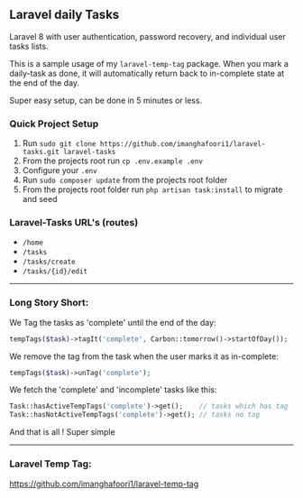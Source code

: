 ## Laravel daily Tasks

Laravel 8 with user authentication, password recovery, and individual user tasks lists.

This is a sample usage of my `laravel-temp-tag` package. When you mark a daily-task as done, it will automatically return back to in-complete state at the end of the day.

Super easy setup, can be done in 5 minutes or less.

### Quick Project Setup
1. Run `sudo git clone https://github.com/imanghafoori1/laravel-tasks.git laravel-tasks`
2. From the projects root run `cp .env.example .env`
3. Configure your `.env`
4. Run `sudo composer update` from the projects root folder
5. From the projects root folder run `php artisan task:install` to migrate and seed

### Laravel-Tasks URL's (routes)
* ```/home```
* ```/tasks```
* ```/tasks/create```
* ```/tasks/{id}/edit```

---

### Long Story Short:

We Tag the tasks as 'complete' until the end of the day:

```php
tempTags($task)->tagIt('complete', Carbon::tomorrow()->startOfDay());
```

We remove the tag from the task when the user marks it as in-complete:
```php
tempTags($task)->unTag('complete');
```

We fetch the 'complete' and 'incomplete' tasks like this:

```php
Task::hasActiveTempTags('complete')->get();    // tasks which has tag
Task::hasNotActiveTempTags('complete')->get(); // tasks no tag

```

And that is all ! Super simple 

-----------

### Laravel Temp Tag:

https://github.com/imanghafoori1/laravel-temp-tag


